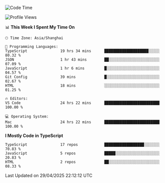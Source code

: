 <!--START_SECTION:waka-->
![Code Time](http://img.shields.io/badge/Code%20Time-7%2C648%20hrs%2033%20mins-blue)

![Profile Views](http://img.shields.io/badge/Profile%20Views-0-blue)

📊 **This Week I Spent My Time On** 

```text
🕑︎ Time Zone: Asia/Shanghai

💬 Programming Languages: 
TypeScript               19 hrs 34 mins      ████████████████████░░░░░   80.32 % 
JSON                     1 hr 43 mins        ██░░░░░░░░░░░░░░░░░░░░░░░   07.09 % 
JavaScript               1 hr 6 mins         █░░░░░░░░░░░░░░░░░░░░░░░░   04.57 % 
Git Config               39 mins             █░░░░░░░░░░░░░░░░░░░░░░░░   02.67 % 
HTML                     18 mins             ░░░░░░░░░░░░░░░░░░░░░░░░░   01.25 % 

🔥 Editors: 
VS Code                  24 hrs 22 mins      █████████████████████████   100.00 % 

💻 Operating System: 
Mac                      24 hrs 22 mins      █████████████████████████   100.00 % 
```

**I Mostly Code in TypeScript** 

```text
TypeScript               17 repos            ██████████████████░░░░░░░   70.83 % 
JavaScript               5 repos             █████░░░░░░░░░░░░░░░░░░░░   20.83 % 
HTML                     2 repos             ██░░░░░░░░░░░░░░░░░░░░░░░   08.33 % 
```




 Last Updated on 29/04/2025 22:12:12 UTC
<!--END_SECTION:waka-->
